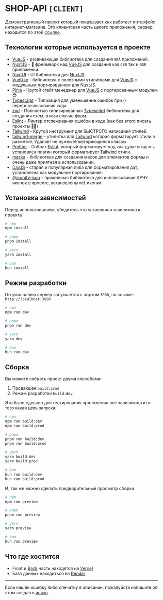 # SHOP-API `[CLIENT]`

Демонстративный проект который показывает как работает интерфейс интернет-магазина. Это клиентская часть целого приложения, сервер находится по этой [ссылке](https://github.com/brokuka/shop-api-server).

## Технологии которые используется в проекте

- [VueJS](https://nuxt.com/) - развивающая библиотека для создания `SPA` приложений.
- [NuxtJS](https://nuxt.com/) - 🚀 фреймворк над [VueJS](https://nuxt.com/) для создания как `CSR` так и `SSR` приложений.
- [NuxtUI](https://ui.nuxt.com/) - UI библиотека для [NuxtJS](https://nuxt.com/).
- [VueUse](https://vueuse.org/) - библиотека с полезными утилитками для [VueJS](https://nuxt.com/) с модульным портированием для [NuxtJS](https://nuxt.com/).
- [Pinia](https://pinia.vuejs.org/) - Крутой стейт менеджер для [VueJS](https://nuxt.com/) с портированным модулем 😎
- [Typescript](https://www.typescriptlang.org/) - Типизация для уменьшение ошибок при (-пере)использования кода.
- [zod](https://zod.dev/) - Полностью типизированная [Typescript](https://www.typescriptlang.org/) библиотека для создания схем, в `моём` случае форм.
- [Eslint](https://eslint.org/) - Линтер отслеживания ошибок в коде (как без этого писать проекты 🤷‍♂️)
- [Tailwind](https://tailwindcss.com/) - Крутой инструмент для БЫСТРОГО написания стилей.
- [tailwind-merge](https://www.npmjs.com/package/tailwind-merge) - утилитка для [Tailwind](https://tailwindcss.com/) которая форматирует стили в разметке. Удаляет не нужные\повторяющиеся классы.
- [Prettier](https://prettier.io/) - Собрат [Eslint](https://eslint.org/), который форматирует код как душе угодно + установлен плагин который форматирует [Tailwind](https://tailwindcss.com/) стили.
- [maska](https://beholdr.github.io/maska/#/) - библиотека для создания масок для элементов формы и очень даже приятная в использовании.
- [DayJS](https://nuxt.com/modules/dayjs) - старая и популярная либа для форматирования дат, установлена как модульное портирование.
- [@iconify-json](https://www.npmjs.com/package/@iconify/json) - прикольная библиотека для использования КУЧУ иконок в проекте, установлены `mdi` иконки.

## Установка зависимостей

Перед использованием, убедитесь что установили зависимости проекта

```bash
# npm
npm install

# pnpm
pnpm install

# yarn
yarn install

# bun
bun install
```

## Режим разработки

По умолчанию сервер запускается с портом `3000`, по ссылке: `http://localhost:3000`

```bash
# npm
npm run dev

# pnpm
pnpm run dev

# yarn
yarn dev

# bun
bun run dev
```

## Сборка

Вы можете собрать проект двумя способами:

1. Продакшен `build:prod`
2. Режим разработки `build:dev`

Это было сделано для тестирования приложения вне зависимости от того какая цель запуска.

```bash
# npm
npm run build:dev
npm run build:prod

# pnpm
pnpm run build:dev
pnpm run build:prod

# yarn
yarn build:dev
yarn build:prod

# bun
bun run build:dev
bun run build:prod
```

И, так же можно сделать предварительный просмотр сборки

```bash
# npm
npm run preview

# pnpm
pnpm run preview

# yarn
yarn preview

# bun
bun run preview
```

## Что где хостится

- Front и [Back](https://github.com/brokuka/shop-api-server) часть находятся на [Vercel](https://vercel.com/)
- База данных находиться на [Render](https://render.com/)

---

Если нашли ошибку либо опечатку в описании, пожалуйста напишите об этом создав в [ишью](https://github.com/brokuka/shop-api-client/issues).
